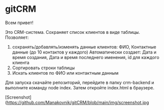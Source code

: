 # gitCRM

Всем привет!

Это CRM-система.
Сохраняет список клиентов в виде таблицы.
Позволяет:

1. сохранять/добавлять/изменять данные клиентов:
   ФИО, 
   Контактные данные (до 10 контактов у каждого)
   Автоматически создает:
   Дата и время создания, 
   Дата и время последнего именения, 
   id для каждого клиента
2. Сортировать строки таблицы
3. Искать клиентов по ФИО или контактным данным

Для запуска скачайте репозиторий, перейдите в папку crm-backend и выполните команду node index.
Затем откройте index.html в браузере.

[Screenshot](https://github.com/Manakovnik/gitCRM/blob/main/img/screenshot.jpg

